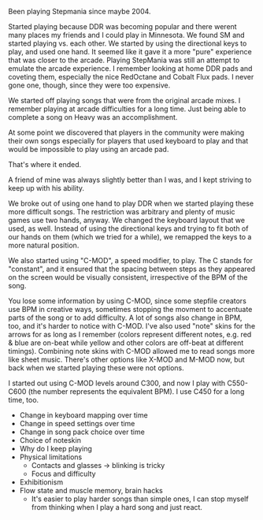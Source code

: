 Been playing Stepmania since maybe 2004.

Started playing because DDR was becoming popular and there werent many places my friends and I could play in Minnesota. We found SM and started playing vs. each other. We started by using the directional keys to play, and used one hand. It seemed like it gave it a more "pure" experience that was closer to the arcade. Playing StepMania was still an attempt to emulate the arcade experience. I remember looking at home DDR pads and coveting them, especially the nice RedOctane and Cobalt Flux pads. I never gone one, though, since they were too expensive.

We started off playing songs that were from the original arcade mixes. I remember playing at arcade difficulties for a long time. Just being able to complete a song on Heavy was an accomplishment.

At some point we discovered that players in the community were making their own songs especially for players that used keyboard to play and that would be impossible to play using an arcade pad.

That's where it ended.

A friend of mine was always slightly better than I was, and I kept striving to keep up with his ability.

We broke out of using one hand to play DDR when we started playing these more difficult songs. The restriction was arbitrary and plenty of music games use two hands, anyway. We changed the keyboard layout that we used, as well. Instead of using the directional keys and trying to fit both of our hands on them (which we tried for a while), we remapped the keys to a more natural position.

We also started using "C-MOD", a speed modifier, to play. The C stands for "constant", and it ensured that the spacing between steps as they appeared on the screen would be visually consistent, irrespective of the BPM of the song.

You lose some information by using C-MOD, since some stepfile creators use BPM in creative ways, sometimes stopping the movment to accentuate parts of the song or to add difficulty. A lot of songs also change in BPM, too, and it's harder to notice with C-MOD. I've also used "note" skins for the arrows for as long as I remember (colors represent different notes, e.g. red & blue are on-beat while yellow and other colors are off-beat at different timings). Combining note skins with C-MOD allowed me to read songs more like sheet music. There's other options like X-MOD and M-MOD now, but back when we started playing these were not options.

I started out using C-MOD levels around C300, and now I play with C550-C600 (the number represents the equivalent BPM). I use C450 for a long time, too.

* Change in keyboard mapping over time
* Change in speed settings over time
* Change in song pack choice over time
* Choice of noteskin
* Why do I keep playing
* Physical limitations
    - Contacts and glasses -> blinking is tricky
    - Focus and difficulty
* Exhibitionism
* Flow state and muscle memory, brain hacks
    - It's easier to play harder songs than simple ones, I can stop myself from thinking when I play a hard song and just react.

